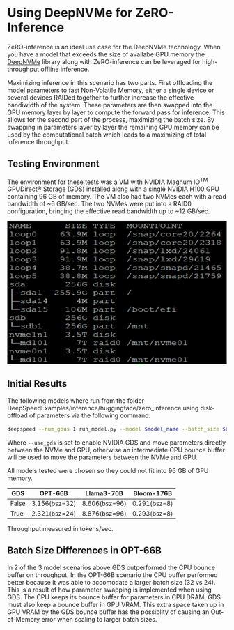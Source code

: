 # Using DeepNVMe for ZeRO-Inference
ZeRO-inference is an ideal use case for the DeepNVMe technology. When you have a model that exceeds the size of availabe GPU memory the [DeepNVMe](https://github.com/microsoft/DeepSpeed/blob/master/blogs/deepspeed-gds/README.md) library along with ZeRO-inference can be leveraged for high-throughput offline inference. 

Maximizing inference in this scenario has two parts. First offloading the model parameters to fast Non-Volatile Memory, either a single device or several devices RAIDed together to further increase the effective bandiwidth of the system. These parameters are then swapped into the GPU memory layer by layer to compute the forward pass for inference. This allows for the second part of the process, maximizing the batch size. By swapping in parameters layer by layer the remaining GPU memory can be used by the computational batch which leads to a maximizing of total inference throughput.

## Testing Environment
The environment for these tests was a VM with NVIDIA Magnum IO<sup>TM</sup> GPUDirect® Storage (GDS) installed along with a single NVIDIA H100 GPU containing 96 GB of memory. The VM also had two NVMes each with a read bandwidth of ~6 GB/sec. The two NVMes were put into a RAID0 configuration, bringing the effective read bandwidth up to ~12 GB/sec. 
<div align="center">
    <img src="./media/nvme_config.png" style="width:6.5in;height:3.42153in" />
</div> 

## Initial Results
The following models where run from the folder DeepSpeedExamples/inference/huggingface/zero_inference using disk-offload of parameters via the following command:

```bash
deepspeed --num_gpus 1 run_model.py --model $model_name --batch_size $bsz --prompt-len 512 --gen-len 32 --disk-offload $path_to_foler --use_gds
```

Where `--use_gds` is set to enable NVIDIA GDS and move parameters directly between the NVMe and GPU, otherwise an intermediate CPU bounce buffer will be used to move the parameters between the NVMe and GPU.

All models tested were chosen so they could not fit into 96 GB of GPU memory.

GDS | OPT-66B | Llama3-70B | Bloom-176B  
|---|---|---|---|
False | 3.156(bsz=32) | 8.606(bsz=96) | 0.291(bsz=8) |
True | 2.321(bsz=24) | 8.876(bsz=96) | 0.293(bsz=8) |

Throughput measured in tokens/sec.

## Batch Size Differences in OPT-66B
In 2 of the 3 model scenarios above GDS outperformed the CPU bounce buffer on throughput. In the OPT-66B scenario the CPU buffer performed better because it was able to accomodate a larger batch size (32 vs 24). This is a result of how parameter swapping is implemented when using GDS. The CPU keeps its bounce buffer for parameters in CPU DRAM, GDS must also keep a bounce buffer in GPU VRAM. This extra space taken up in GPU VRAM by the GDS bounce buffer has the possiblity of causing an Out-of-Memory error when scaling to larger batch sizes.
